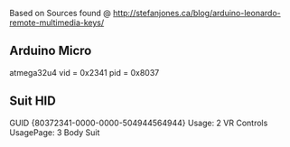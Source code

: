 Based on Sources found @
http://stefanjones.ca/blog/arduino-leonardo-remote-multimedia-keys/



Arduino Micro
-------------
atmega32u4
vid = 0x2341
pid = 0x8037


Suit HID
--------
GUID {80372341-0000-0000-504944564944}
Usage: 		2	VR Controls
UsagePage: 	3	Body Suit